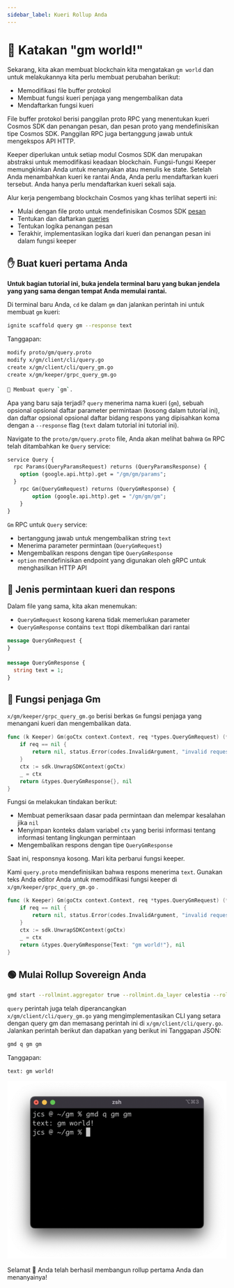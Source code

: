 ```yaml
---
sidebar_label: Kueri Rollup Anda
---
```


# 💬 Katakan "gm world!"

Sekarang, kita akan membuat blockchain kita mengatakan `gm world` dan untuk melakukannya kita perlu membuat perubahan berikut:

- Memodifikasi file buffer protokol
- Membuat fungsi kueri penjaga yang mengembalikan data
- Mendaftarkan fungsi kueri

File buffer protokol berisi panggilan proto RPC yang menentukan kueri Cosmos SDK dan penangan pesan, dan pesan proto yang mendefinisikan tipe Cosmos SDK. Panggilan RPC juga bertanggung jawab untuk mengekspos API HTTP.

Keeper diperlukan untuk setiap modul Cosmos SDK dan merupakan abstraksi untuk memodifikasi keadaan blockchain. Fungsi-fungsi Keeper memungkinkan Anda untuk menanyakan atau menulis ke state. Setelah Anda menambahkan kueri ke rantai Anda, Anda perlu mendaftarkan kueri tersebut. Anda hanya perlu mendaftarkan kueri sekali saja.

Alur kerja pengembang blockchain Cosmos yang khas terlihat seperti ini:

- Mulai dengan file proto untuk mendefinisikan Cosmos SDK [pesan](https://docs.cosmos.network/master/building-modules/msg-services.html)
- Tentukan dan daftarkan [queries](https://docs.cosmos.network/master/building-modules/query-services.html)
- Tentukan logika penangan pesan
- Terakhir, implementasikan logika dari kueri dan penangan pesan ini dalam fungsi keeper

## ✋ Buat kueri pertama Anda

**Untuk bagian tutorial ini, buka jendela terminal baru yang bukan jendela yang yang sama dengan tempat Anda memulai rantai.**

Di terminal baru Anda, `cd` ke dalam `gm` dan jalankan perintah ini untuk membuat `gm` kueri:

```bash
ignite scaffold query gm --response text
```

Tanggapan:

```bash
modify proto/gm/query.proto
modify x/gm/client/cli/query.go
create x/gm/client/cli/query_gm.go
create x/gm/keeper/grpc_query_gm.go

🎉 Membuat query `gm`.
```

Apa yang baru saja terjadi? `query` menerima nama kueri (`gm`), sebuah opsional opsional daftar parameter permintaan (kosong dalam tutorial ini), dan daftar opsional opsional daftar bidang respons yang dipisahkan koma dengan a `--response` flag (`text` dalam tutorial ini tutorial ini).

Navigate to the `proto/gm/query.proto` file, Anda akan melihat bahwa `Gm` RPC telah ditambahkan ke `Query` service:

<!-- markdownlint-disable MD010 -->
<!-- markdownlint-disable MD013 -->
```protobuf
service Query {
  rpc Params(QueryParamsRequest) returns (QueryParamsResponse) {
    option (google.api.http).get = "/gm/gm/params";
  }
    rpc Gm(QueryGmRequest) returns (QueryGmResponse) {
        option (google.api.http).get = "/gm/gm/gm";
    }
}
```
<!-- markdownlint-enable MD013 -->
<!-- markdownlint-enable MD010 -->

`Gm` RPC untuk `Query` service:

- bertanggung jawab untuk mengembalikan string `text`
- Menerima parameter permintaan (`QueryGmRequest`)
- Mengembalikan respons dengan tipe `QueryGmResponse`
- `option` mendefinisikan endpoint yang digunakan oleh gRPC untuk menghasilkan HTTP API

## 📨 Jenis permintaan kueri dan respons

Dalam file yang sama, kita akan menemukan:

- `QueryGmRequest` kosong karena tidak memerlukan parameter
- `QueryGmResponse` contains `text` ttopi dikembalikan dari rantai

```protobuf
message QueryGmRequest {
}

message QueryGmResponse {
  string text = 1;
}
```

## 👋 Fungsi penjaga Gm

`x/gm/keeper/grpc_query_gm.go` berisi berkas `Gm` fungsi penjaga yang menangani kueri dan mengembalikan data.

<!-- markdownlint-disable MD013 -->
<!-- markdownlint-disable MD010 -->
```go
func (k Keeper) Gm(goCtx context.Context, req *types.QueryGmRequest) (*types.QueryGmResponse, error) {
    if req == nil {
        return nil, status.Error(codes.InvalidArgument, "invalid request")
    }
    ctx := sdk.UnwrapSDKContext(goCtx)
    _ = ctx
    return &types.QueryGmResponse{}, nil
}
```
<!-- markdownlint-enable MD010 -->
<!-- markdownlint-enable MD013 -->

Fungsi `Gm` melakukan tindakan berikut:

- Membuat pemeriksaan dasar pada permintaan dan melempar kesalahan jika `nil`
- Menyimpan konteks dalam variabel `ctx` yang berisi informasi tentang informasi tentang lingkungan permintaan
- Mengembalikan respons dengan tipe `QueryGmResponse`

Saat ini, responsnya kosong. Mari kita perbarui fungsi keeper.

Kami `query.proto` mendefinisikan bahwa respons menerima `text`. Gunakan teks Anda editor Anda untuk memodifikasi fungsi keeper di `x/gm/keeper/grpc_query_gm.go` .

<!-- markdownlint-disable MD013 -->
<!-- markdownlint-disable MD010 -->
```go
func (k Keeper) Gm(goCtx context.Context, req *types.QueryGmRequest) (*types.QueryGmResponse, error) {
    if req == nil {
        return nil, status.Error(codes.InvalidArgument, "invalid request")
    }
    ctx := sdk.UnwrapSDKContext(goCtx)
    _ = ctx
    return &types.QueryGmResponse{Text: "gm world!"}, nil
}
```
<!-- markdownlint-enable MD010 -->
<!-- markdownlint-enable MD010 -->

## 🟢 Mulai Rollup Sovereign Anda

```bash
gmd start --rollmint.aggregator true --rollmint.da_layer celestia --rollmint.da_config='{"base_url":"[http://localhost:26658](http://134.209.70.139:26658/)","timeout":60000000000,"gas_limit":6000000}' --rollmint.namespace_id 000000000000FFFF --rollmint.da_start_height 100783
```

`query` perintah juga telah diperancangkan `x/gm/client/cli/query_gm.go` yang mengimplementasikan CLI yang setara dengan query gm dan memasang perintah ini di `x/gm/client/cli/query.go`. Jalankan perintah berikut dan dapatkan yang berikut ini Tanggapan JSON:

```bash
gmd q gm gm
```

Tanggapan:

```bash
text: gm world!
```

![4.png](/img/gm/4.png)

Selamat 🎉 Anda telah berhasil membangun rollup pertama Anda dan menanyainya!
